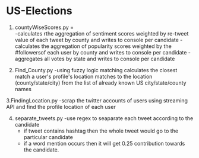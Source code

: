 # US-Elections
1. countyWiseScores.py =  
	-calculates rthe aggregation of sentiment scores weighted by re-tweet value of each tweet by county and writes to console per candidate
	-calculates the aggregation of popularity scores weighted by the #followersof each user by county and writes to console per candidate
	-aggregates all votes by state and writes to console per candidate

2. Find_County.py 
	-using fuzzy logic matching calculates the closest match a user's profile's location matches to the 
		location (county/state/city) from the list of already known US city/state/county names

3.FindingLocation.py 
	-scrap the twitter accounts of users using streaming API and find the profile location of each user
			
4. separate_tweets.py
	-use regex to seaparate each tweet according to the candidate 
	- if tweet contains hashtag then the whole tweet would go to the particular candidate
	- if a word mention occurs then it will get 0.25 contribution towards the candidate.
